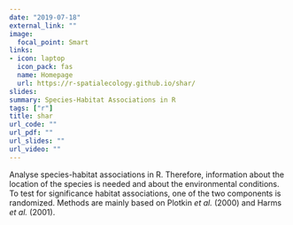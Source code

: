 ```yaml
---
date: "2019-07-18"
external_link: ""
image:
  focal_point: Smart
links:
- icon: laptop
  icon_pack: fas
  name: Homepage
  url: https://r-spatialecology.github.io/shar/
slides:
summary: Species-Habitat Associations in R
tags: ["r"]
title: shar
url_code: ""
url_pdf: ""
url_slides: ""
url_video: ""
---
```


Analyse species-habitat associations in R. Therefore, information about the location of the species is needed and about the environmental conditions. To test for significance habitat associations, one of the two components is randomized.  Methods are mainly based on Plotkin _et al._ (2000) and Harms _et al._ (2001).
